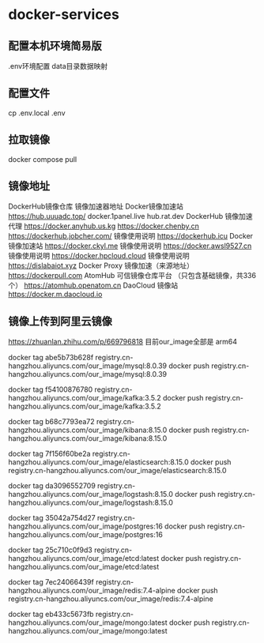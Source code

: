 # docker-services 

## 配置本机环境简易版
.env环境配置
data目录数据映射

## 配置文件
cp .env.local .env

## 拉取镜像
docker compose pull

## 镜像地址
DockerHub镜像仓库	镜像加速器地址
Docker镜像加速站	https://hub.uuuadc.top/
docker.1panel.live
hub.rat.dev
DockerHub 镜像加速代理	https://docker.anyhub.us.kg
https://docker.chenby.cn
https://dockerhub.jobcher.com/
镜像使用说明	https://dockerhub.icu
Docker镜像加速站	https://docker.ckyl.me
镜像使用说明	https://docker.awsl9527.cn
镜像使用说明	https://docker.hpcloud.cloud
镜像使用说明	https://dislabaiot.xyz
Docker Proxy 镜像加速（来源地址）	https://dockerpull.com
AtomHub 可信镜像仓库平台 （只包含基础镜像，共336个）	https://atomhub.openatom.cn
DaoCloud 镜像站	https://docker.m.daocloud.io

## 镜像上传到阿里云镜像
https://zhuanlan.zhihu.com/p/669796818
目前our_image全部是 arm64

docker tag abe5b73b628f registry.cn-hangzhou.aliyuncs.com/our_image/mysql:8.0.39
docker push registry.cn-hangzhou.aliyuncs.com/our_image/mysql:8.0.39

docker tag f54100876780 registry.cn-hangzhou.aliyuncs.com/our_image/kafka:3.5.2
docker push registry.cn-hangzhou.aliyuncs.com/our_image/kafka:3.5.2

docker tag b68c7793ea72 registry.cn-hangzhou.aliyuncs.com/our_image/kibana:8.15.0
docker push registry.cn-hangzhou.aliyuncs.com/our_image/kibana:8.15.0

docker tag 7f156f60be2a registry.cn-hangzhou.aliyuncs.com/our_image/elasticsearch:8.15.0
docker push registry.cn-hangzhou.aliyuncs.com/our_image/elasticsearch:8.15.0

docker tag da3096552709 registry.cn-hangzhou.aliyuncs.com/our_image/logstash:8.15.0
docker push registry.cn-hangzhou.aliyuncs.com/our_image/logstash:8.15.0

docker tag 35042a754d27 registry.cn-hangzhou.aliyuncs.com/our_image/postgres:16
docker push registry.cn-hangzhou.aliyuncs.com/our_image/postgres:16

docker tag 25c710c0f9d3 registry.cn-hangzhou.aliyuncs.com/our_image/etcd:latest
docker push registry.cn-hangzhou.aliyuncs.com/our_image/etcd:latest

docker tag 7ec24066439f registry.cn-hangzhou.aliyuncs.com/our_image/redis:7.4-alpine
docker push registry.cn-hangzhou.aliyuncs.com/our_image/redis:7.4-alpine


docker tag eb433c5673fb registry.cn-hangzhou.aliyuncs.com/our_image/mongo:latest
docker push registry.cn-hangzhou.aliyuncs.com/our_image/mongo:latest
